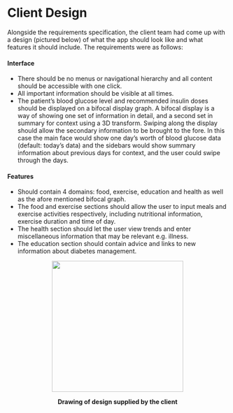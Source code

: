 # Client Design

Alongside the requirements specification, the client team had come up with a design (pictured below) of what the app should look like and what features it should include. The requirements were as follows:

#### Interface
* There should be no menus or navigational hierarchy and all content should be accessible with one click.
* All important information should be visible at all times.
* The patient’s blood glucose level and recommended insulin doses should be displayed on a bifocal display graph. A bifocal display         is a way of showing one set of information in detail, and a second set in summary for context using a 3D transform. Swiping along         the display should allow the secondary information to be brought to the fore. In this case the main face would show one day’s             worth of blood glucose data (default: today’s data) and the sidebars would show summary information about previous days for               context, and the user could swipe through the days.

#### Features
* Should contain 4 domains: food, exercise, education and health as well as the afore mentioned bifocal graph. 
* The food and exercise sections should allow the user to input meals and exercise activities respectively, including nutritional           information, exercise duration and time of day.
* The health section should let the user view trends and enter miscellaneous information that may be relevant e.g. illness.
* The education section should contain advice and links to new information about diabetes management.

<p align="center">
	<img src="https://raw.githubusercontent.com/danwells96/ARISES/master/DocFiles/img/client%20design.png" width="300"/>
</p>
<p align="center">
	<b>Drawing of design supplied by the client</b>
</p>
